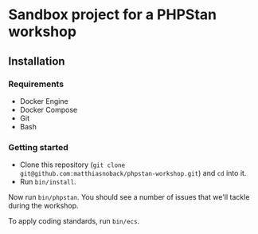 # Sandbox project for a PHPStan workshop

## Installation

### Requirements

- Docker Engine
- Docker Compose
- Git
- Bash

### Getting started

- Clone this repository (`git clone git@github.com:matthiasnoback/phpstan-workshop.git`) and `cd` into it.
- Run `bin/install`.

Now run `bin/phpstan`. You should see a number of issues that we'll tackle during the workshop.

To apply coding standards, run `bin/ecs`.
